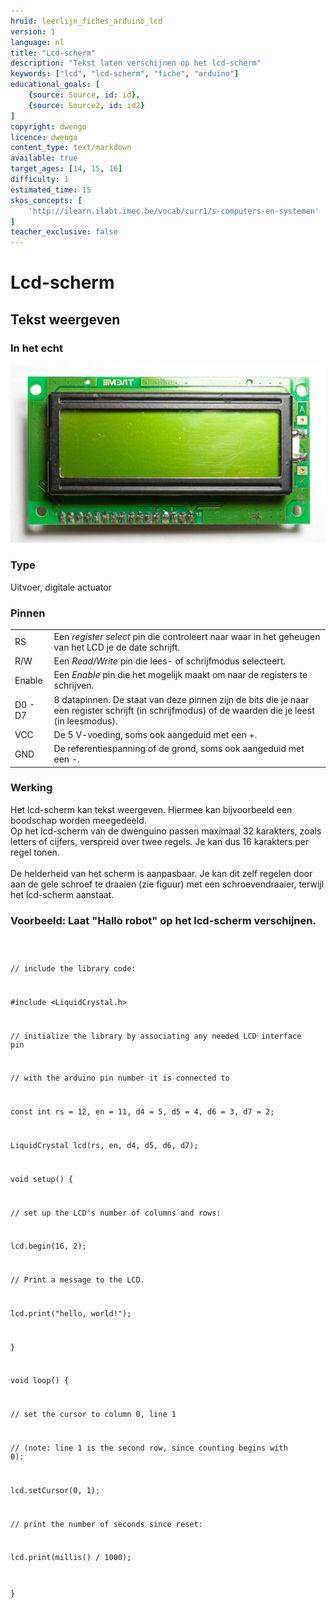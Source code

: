 ```yaml
---
hruid: leerlijn_fiches_arduino_lcd
version: 1
language: nl
title: "Lcd-scherm"
description: "Tekst laten verschijnen op het lcd-scherm"
keywords: ["lcd", "lcd-scherm", "fiche", "arduino"]
educational_goals: [
    {source: Source, id: id}, 
    {source: Source2, id: id2}
]
copyright: dwengo
licence: dwengo
content_type: text/markdown
available: true
target_ages: [14, 15, 16]
difficulty: 1
estimated_time: 15
skos_concepts: [
    'http://ilearn.ilabt.imec.be/vocab/curr1/s-computers-en-systemen'
]
teacher_exclusive: false
---
```


<div class="dwengo_content fiche">
    <h1 class="title">Lcd-scherm</h1>
    <h2 class="subtitle">Tekst weergeven</h2>
    <div class="items">
        <div class="info_item item">
            <h3 class="info_item_title">In het echt</h3>
            <p class="info_item_content">
                <img src="img/lcdscreen.jpeg" alt="Een afbeelding van een lcd-scherm." title="Een afbeelding een lcd-scherm."></img>
            </p>
        </div>
        <div class="info_item item">
            <h3 class="info_item_title">Type</h3>
            <p class="info_item_content">
                Uitvoer, digitale actuator 
            </p>
        </div>
        <div class="info_item item">
            <h3 class="info_item_title">Pinnen</h3>
            <p class="info_item_content">
                <table>
                    <tr><td>RS</td><td>Een <em>register select</em> pin die controleert naar waar in het geheugen van het LCD je de date schrijft.</td></tr>
                    <tr><td>R/W</td><td>Een <em>Read/Write</em> pin die lees- of schrijfmodus selecteert.</td></tr>
                    <tr><td>Enable</td><td>Een <em>Enable</em> pin die het mogelijk maakt om naar de registers te schrijven.</td></tr>
                    <tr><td>D0 - D7</td><td>8 datapinnen. De staat van deze pinnen zijn de bits die je naar een register schrijft (in schrijfmodus) of de waarden die je leest (in leesmodus).</td></tr>
                    <tr><td>VCC</td><td>De 5 V-voeding, soms ook aangeduid met een +.</td></tr>
                    <tr><td>GND</td><td>De referentiespanning of de grond, soms ook aangeduid met een -.</td></tr>
                </table>
            </p>
        </div>
        <div class="info_item item">
            <h3 class="info_item_title">Werking</h3>
            <p class="info_item_content">
                Het lcd-scherm kan tekst weergeven. Hiermee kan bijvoorbeeld een boodschap worden meegedeeld.<br>
                Op het lcd-scherm van de dwenguino passen maximaal 32 karakters, zoals letters of cijfers, verspreid over twee regels. Je kan dus 16 karakters per regel tonen.<br>
                <br>
                De helderheid van het scherm is aanpasbaar. Je kan dit zelf regelen door aan de gele schroef te draaien (zie figuur) met een schroevendraaier, terwijl het lcd-scherm aanstaat.
            </p>
        </div>
        <div class="example_item item">
            <h3 class="example_item_title">Voorbeeld: Laat "Hallo robot" op het lcd-scherm verschijnen.</h3>
            <p class="example_item_content">
<pre>
<code class="language-cpp">
    
// include the library code:

#include <LiquidCrystal.h>


// initialize the library by associating any needed LCD interface pin

// with the arduino pin number it is connected to

const int rs = 12, en = 11, d4 = 5, d5 = 4, d6 = 3, d7 = 2;

LiquidCrystal lcd(rs, en, d4, d5, d6, d7);


void setup() {

  // set up the LCD's number of columns and rows:

  lcd.begin(16, 2);

  // Print a message to the LCD.

  lcd.print("hello, world!");

}


void loop() {

  // set the cursor to column 0, line 1

  // (note: line 1 is the second row, since counting begins with 0):

  lcd.setCursor(0, 1);

  // print the number of seconds since reset:

  lcd.print(millis() / 1000);

}
</code>
</pre> 
            </p>
        </div>
    </div>
</div>



